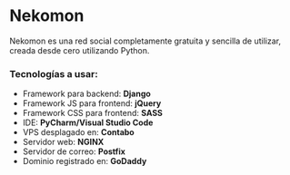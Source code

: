 <h1>Nekomon</h1>

<p>Nekomon es una red social completamente gratuita y sencilla de utilizar,
creada desde cero utilizando Python.</p>

<h3>Tecnologías a usar:</h3>
<ul>
<li>Framework para backend: <b>Django</b></li>
<li>Framework JS para frontend: <b>jQuery</b></li>
<li>Framework CSS para frontend: <b>SASS</b></li>
<li>IDE: <b>PyCharm/Visual Studio Code</b></li>
<li>VPS desplagado en: <b>Contabo</b></li>
<li>Servidor web: <b>NGINX</b></li>
<li>Servidor de correo: <b>Postfix</b></li>
<li>Dominio registrado en: <b>GoDaddy</b></li>
</ul>